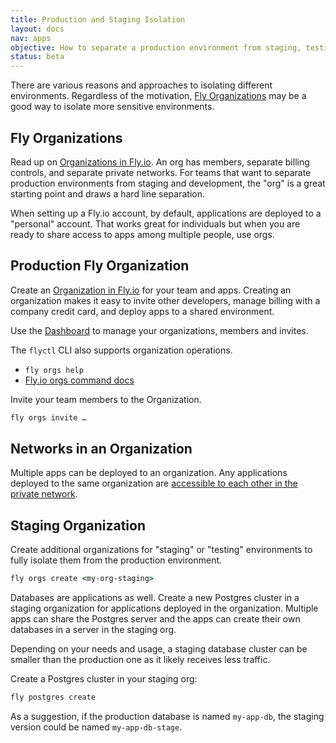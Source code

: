 ```yaml
---
title: Production and Staging Isolation
layout: docs
nav: apps
objective: How to separate a production environment from staging, testing, dev, whatever.
status: beta
---
```


There are various reasons and approaches to isolating different environments. Regardless of the motivation, [Fly Organizations](/docs/flyctl/orgs/) may be a good way to isolate more sensitive environments.

## Fly Organizations

Read up on [Organizations in Fly.io](/docs/flyctl/orgs/). An org has members, separate billing controls, and separate private networks. For teams that want to separate production environments from staging and development, the "org" is a great starting point and draws a hard line separation.

When setting up a Fly.io account, by default, applications are deployed to a "personal" account. That works great for individuals but when you are ready to share access to apps among multiple people, use orgs.

## Production Fly Organization

Create an [Organization in Fly.io](/docs/flyctl/orgs/) for your team and apps. Creating an organization makes it easy to invite other developers, manage billing with a company credit card, and deploy apps to a shared environment.

Use the [Dashboard](https://fly.io/dashboard/) to manage your organizations, members and invites.

The `flyctl` CLI also supports organization operations.

- `fly orgs help`
- [Fly.io orgs command docs](/docs/flyctl/orgs/)

Invite your team members to the Organization.

```cmd
fly orgs invite …
```

## Networks in an Organization

Multiple apps can be deployed to an organization. Any applications deployed to the same organization are [accessible to each other in the private network](/docs/networking/private-networking/).

## Staging Organization

Create additional organizations for "staging" or "testing" environments to fully isolate them from the production environment.

```cmd
fly orgs create <my-org-staging>
```

Databases are applications as well. Create a new Postgres cluster in a staging organization for applications deployed in the organization. Multiple apps can share the Postgres server and the apps can create their own databases in a server in the staging org.

Depending on your needs and usage, a staging database cluster can be smaller than the production one as it likely receives less traffic.

Create a Postgres cluster in your staging org:

```cmd
fly postgres create
```

As a suggestion, if the production database is named `my-app-db`, the staging version could be named `my-app-db-stage`.
